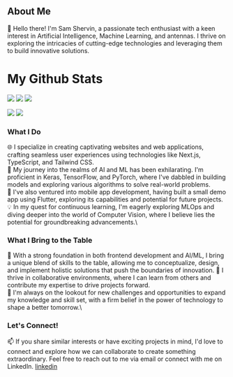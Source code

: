 ## About Me
👋 Hello there! I'm Sam Shervin, a passionate tech enthusiast with a keen interest in Artificial Intelligence, Machine Learning, and antennas. I thrive on exploring the intricacies of cutting-edge technologies and leveraging them to build innovative solutions.

# My Github Stats

![](http://github-profile-summary-cards.vercel.app/api/cards/profile-details?username=sam-shervin&theme=vision_friendly_dark)
![](http://github-profile-summary-cards.vercel.app/api/cards/repos-per-language?username=sam-shervin&theme=vision_friendly_dark)
![](http://github-profile-summary-cards.vercel.app/api/cards/most-commit-language?username=sam-shervin&theme=vision_friendly_dark)

![](http://github-profile-summary-cards.vercel.app/api/cards/stats?username=sam-shervin&theme=vision_friendly_dark)
![](http://github-profile-summary-cards.vercel.app/api/cards/productive-time?username=sam-shervin&theme=vision_friendly_dark&utcOffset=8)

### What I Do
🌐 I specialize in creating captivating websites and web applications, crafting seamless user experiences using technologies like Next.js, TypeScript, and Tailwind CSS.\
🤖 My journey into the realms of AI and ML has been exhilarating. I'm proficient in Keras, TensorFlow, and PyTorch, where I've dabbled in building models and exploring various algorithms to solve real-world problems.\
📱 I've also ventured into mobile app development, having built a small demo app using Flutter, exploring its capabilities and potential for future projects.\
💡 In my quest for continuous learning, I'm eagerly exploring MLOps and diving deeper into the world of Computer Vision, where I believe lies the potential for groundbreaking advancements.\
### What I Bring to the Table
🚀 With a strong foundation in both frontend development and AI/ML, I bring a unique blend of skills to the table, allowing me to conceptualize, design, and implement holistic solutions that push the boundaries of innovation.
🤝 I thrive in collaborative environments, where I can learn from others and contribute my expertise to drive projects forward.\
🌱 I'm always on the lookout for new challenges and opportunities to expand my knowledge and skill set, with a firm belief in the power of technology to shape a better tomorrow.\
### Let's Connect!
📫 If you share similar interests or have exciting projects in mind, I'd love to connect and explore how we can collaborate to create something extraordinary. Feel free to reach out to me via email or connect with me on LinkedIn. [linkedin](https://www.linkedin.com/in/sam-shervin/)



<!--
**sam-shervin/sam-shervin** is a ✨ _special_ ✨ repository because its `README.md` (this file) appears on your GitHub profile.

Here are some ideas to get you started:

- 🔭 I’m currently working on ...
- 🌱 I’m currently learning ...
- 👯 I’m looking to collaborate on ...
- 🤔 I’m looking for help with ...
- 💬 Ask me about ...
- 📫 How to reach me: ...
- 😄 Pronouns: ...
- ⚡ Fun fact: ...
-->
